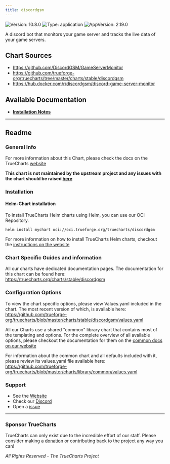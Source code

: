 ```yaml
---
title: discordgsm
---
```


![Version: 10.8.0](https://img.shields.io/badge/Version-10.8.0-informational?style=flat-square) ![Type: application](https://img.shields.io/badge/Type-application-informational?style=flat-square) ![AppVersion: 2.19.0](https://img.shields.io/badge/AppVersion-2.19.0-informational?style=flat-square)

A discord bot that monitors your game server and tracks the live data of your game servers.

## Chart Sources

- https://github.com/DiscordGSM/GameServerMonitor
- https://github.com/trueforge-org/truecharts/tree/master/charts/stable/discordgsm
- https://hub.docker.com/r/discordgsm/discord-game-server-monitor

## Available Documentation

- [**Installation Notes**](./installation_notes)


---

## Readme


### General Info

For more information about this Chart, please check the docs on the TrueCharts [website](https://truecharts.org/charts/stable/discordgsm)

**This chart is not maintained by the upstream project and any issues with the chart should be raised [here](https://github.com/trueforge-org/truecharts/issues/new/choose)**

### Installation

#### Helm-Chart installation

To install TrueCharts Helm charts using Helm, you can use our OCI Repository.

`helm install mychart oci://oci.trueforge.org/truecharts/discordgsm`

For more information on how to install TrueCharts Helm charts, checkout the [instructions on the website](https://truecharts.org/guides/)

### Chart Specific Guides and information

All our charts have dedicated documentation pages.
The documentation for this chart can be found here:
https://truecharts.org/charts/stable/discordgsm

### Configuration Options

To view the chart specific options, please view Values.yaml included in the chart.
The most recent version of which, is available here: https://github.com/trueforge-org/truecharts/blob/master/charts/stable/discordgsm/values.yaml

All our Charts use a shared "common" library chart that contains most of the templating and options.
For the complete overview of all available options, please checkout the documentation for them on the [common docs on our website](https://truecharts.org/common/)

For information about the common chart and all defaults included with it, please review its values.yaml file available here: https://github.com/trueforge-org/truecharts/blob/master/charts/library/common/values.yaml

### Support

- See the [Website](https://truecharts.org)
- Check our [Discord](https://discord.gg/tVsPTHWTtr)
- Open a [issue](https://github.com/trueforge-org/truecharts/issues/new/choose)

---

### Sponsor TrueCharts

TrueCharts can only exist due to the incredible effort of our staff.
Please consider making a [donation](https://truecharts.org/general/sponsor/) or contributing back to the project any way you can!

_All Rights Reserved - The TrueCharts Project_
